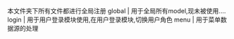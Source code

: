 本文件夹下所有文件都进行全局注册
global   | 用于全局所有model,现未被使用....
login    | 用于用户登录模块使用,在用户登录模块,切换用户角色
menu     | 用于菜单数据源的处理